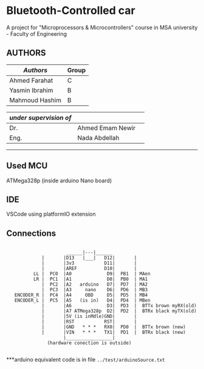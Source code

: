 # Bluetooth-Controlled car
A project for "Microprocessors & Microcontrollers" course in MSA university - Faculty of Engineering

## AUTHORS

|*Authors*          |Group|
|-------------------|-----|
| Ahmed Farahat     | C   |
| Yasmin Ibrahim    | B   |
| Mahmoud Hashim    | B   |

|*under supervision of*   |||
|-------------------|-----|-|
|Dr. |Ahmed Emam Newir    ||
|Eng.|Nada Abdellah       ||
---

## Used MCU

ATMega328p (inside arduino Nano board)

## IDE

VSCode using platformIO extension

## Connections

```
                  
                      ______|---|______
             |       |D13   |___|   D12|       |
             |       |3v3           D11|       |
             |       |AREF          D10|       |
          LL |  PC0  |A0             D9|  PB1  | MAen
          LR |  PC1  |A1             D8|  PB0  | MA1
             |  PC2  |A2   arduino   D7|  PD7  | MA2
             |  PC3  |A3     nano    D6|  PD6  | MB3
   ENCODER_R |  PC4  |A4     OBD     D5|  PD5  | MB4
   ENCODER_L |  PC5  |A5   (is in)   D4|  PD4  | MBen
             |       |A6             D3|  PD3  |  BTTx brown myRX(old)
             |       |A7 ATMega328p  D2|  PD2  |  BTRx black myTX(old)
             |       |5V (is inMdle)GND|       |
             |       |RST           RST|       |
             |       |GND   * * *   RX0|  PD0  |  BTTx brown (new)
             |       |VIN   * * *   TX1|  PD1  |  BTRx black (new)
                     |_________________|
               (hardware conection is outside)                         
                  
```

***arduino equivalent code is in file ```../test/arduinoSource.txt```